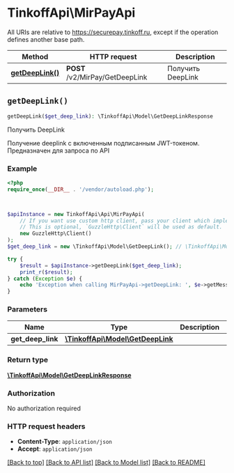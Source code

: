 # TinkoffApi\MirPayApi

All URIs are relative to https://securepay.tinkoff.ru, except if the operation defines another base path.

| Method | HTTP request | Description |
| ------------- | ------------- | ------------- |
| [**getDeepLink()**](MirPayApi.md#getDeepLink) | **POST** /v2/MirPay/GetDeepLink | Получить DeepLink |


## `getDeepLink()`

```php
getDeepLink($get_deep_link): \TinkoffApi\Model\GetDeepLinkResponse
```

Получить DeepLink

Получение deeplink с включенным подписанным JWT-токеном. Предназначен для запроса по API

### Example

```php
<?php
require_once(__DIR__ . '/vendor/autoload.php');



$apiInstance = new TinkoffApi\Api\MirPayApi(
    // If you want use custom http client, pass your client which implements `GuzzleHttp\ClientInterface`.
    // This is optional, `GuzzleHttp\Client` will be used as default.
    new GuzzleHttp\Client()
);
$get_deep_link = new \TinkoffApi\Model\GetDeepLink(); // \TinkoffApi\Model\GetDeepLink

try {
    $result = $apiInstance->getDeepLink($get_deep_link);
    print_r($result);
} catch (Exception $e) {
    echo 'Exception when calling MirPayApi->getDeepLink: ', $e->getMessage(), PHP_EOL;
}
```

### Parameters

| Name | Type | Description  | Notes |
| ------------- | ------------- | ------------- | ------------- |
| **get_deep_link** | [**\TinkoffApi\Model\GetDeepLink**](../Model/GetDeepLink.md)|  | |

### Return type

[**\TinkoffApi\Model\GetDeepLinkResponse**](../Model/GetDeepLinkResponse.md)

### Authorization

No authorization required

### HTTP request headers

- **Content-Type**: `application/json`
- **Accept**: `application/json`

[[Back to top]](#) [[Back to API list]](../../README.md#endpoints)
[[Back to Model list]](../../README.md#models)
[[Back to README]](../../README.md)
